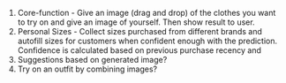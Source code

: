 1. Core-function - Give an image (drag and drop) of the clothes you want
to try on and give an image of yourself. Then show result to user.
2. Personal Sizes - Collect sizes purchased from different brands and
autofill sizes for customers when confident enough with the prediction.
Confidence is calculated based on previous purchase recency and
3. Suggestions based on generated image?
4. Try on an outfit by combining images?
